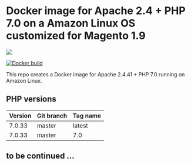 # Docker image for Apache 2.4 + PHP 7.0 on a Amazon Linux OS customized for Magento 1.9

[![](https://images.microbadger.com/badges/image/ljay/apache2-php7.svg)](http://microbadger.com/images/ljay/apache2-php7)

[![Docker build](http://dockeri.co/image/ljay/apache2-php7)](https://hub.docker.com/r/ljay/apache2-php7/)

This repo creates a Docker image for Apache 2.4.41 + PHP 7.0 running on Amazon Linux.

## PHP versions

Version | Git branch | Tag name
--------| ---------- |---------
7.0.33  | master     | latest
7.0.33  | master     | 7.0

## to be continued ...
